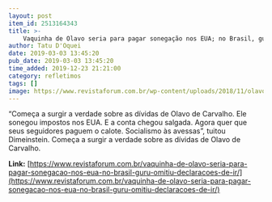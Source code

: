 ```yaml
---
layout: post
item_id: 2513164343
title: >-
    Vaquinha de Olavo seria para pagar sonegação nos EUA; no Brasil, guru omitiu declarações de IR
author: Tatu D'Oquei
date: 2019-03-03 13:45:20
pub_date: 2019-03-03 13:45:20
time_added: 2019-12-23 21:21:00
category: refletimos
tags: []
image: https://www.revistaforum.com.br/wp-content/uploads/2018/11/olavo-eduardo-bolsonaro-e1541410345621.jpg
---
```


“Começa a surgir a verdade sobre as dívidas de Olavo de Carvalho. Ele sonegou impostos nos EUA. E a conta chegou salgada. Agora quer que seus seguidores paguem o calote. Socialismo às avessas”, tuitou Dimeinstein. Começa a surgir a verdade sobre as dívidas de Olavo de Carvalho.

**Link:** [https://www.revistaforum.com.br/vaquinha-de-olavo-seria-para-pagar-sonegacao-nos-eua-no-brasil-guru-omitiu-declaracoes-de-ir/](https://www.revistaforum.com.br/vaquinha-de-olavo-seria-para-pagar-sonegacao-nos-eua-no-brasil-guru-omitiu-declaracoes-de-ir/)

